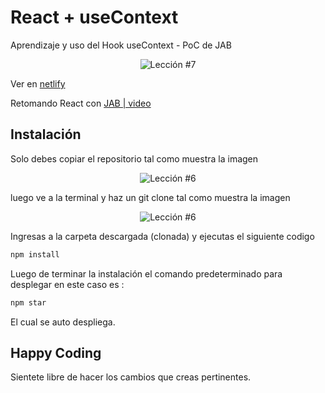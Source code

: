 # React + useContext

Aprendizaje y uso del Hook useContext - PoC de JAB

<p align="center">
  <img src="https://i.ibb.co/CK8Lb24/use-Context-Traductor.gif" alt="Lección #7" />
</p>

Ver en [netlify](https://usecontext-translator.netlify.app/)

Retomando React con [JAB | video](https://www.youtube.com/watch?v=Ihn2vV0cbDQ&list=PLRM7PpbqqStKo-NiCuzuYwewZmd9b-EZ9&index=7)

## Instalación

Solo debes copiar el repositorio tal como muestra la imagen

<p align="center">
  <img src="https://i.ibb.co/CPp0nX5/copiar-repo.gif" alt="Lección #6" />
</p>

luego ve a la terminal y haz un git clone tal como muestra la imagen


<p align="center">
  <img src="https://i.ibb.co/Z63C7mf/clonar-repo-1.gif" alt="Lección #6" />
</p>

Ingresas a la carpeta descargada (clonada) y ejecutas el siguiente codigo

```bash
npm install
```

Luego de terminar la instalación el comando predeterminado para desplegar en este caso es :

```bash
npm star
```

El cual se auto despliega.

## Happy Coding

Sientete libre de hacer los cambios que creas pertinentes.
